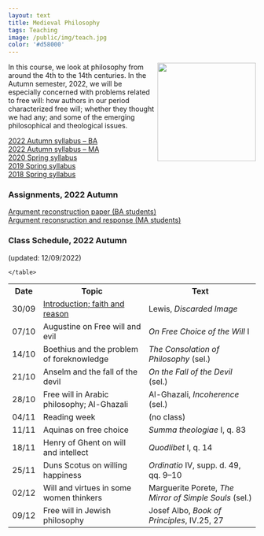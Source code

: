 ```yaml
---
layout: text
title: Medieval Philosophy
tags: Teaching
image: /public/img/teach.jpg
color: '#d58000'
---
```


<img class="img-single" align="right" src="/public/img/medieval.jpg" width="200">

In this course, we look at philosophy from around the 4th to the 14th centuries. In the Autumn semester, 2022, we will be especially concerned with problems related to free will: how authors in our period characterized free will; whether they thought we had any; and some of the emerging philosophical and theological issues.


<a href="http://zitavtoth.com/2_teaching/Medieval/Medieval2022F_BA.pdf">2022 Autumn syllabus – BA </a><br>
<a href="http://zitavtoth.com/2_teaching/Medieval/Medieval2022F_MA.pdf">2022 Autumn syllabus – MA </a><br>
<a href="http://zitavtoth.com/2_teaching/Medieval/Medieval2020.pdf">2020 Spring syllabus</a><br>
<a href="http://zitavtoth.com/2_teaching/Medieval/Medieval2019.pdf">2019 Spring syllabus</a><br>
<a href="http://zitavtoth.com/2_teaching/Medieval/Medieval2018.pdf">2018 Spring syllabus</a><br>



### Assignments, 2022 Autumn

<a href="http://zitavtoth.com/2_teaching/Medieval/argrec.pdf">Argument reconstruction paper (BA students)</a> <br>
<a href="http://zitavtoth.com/2_teaching/Medieval/argrec2.pdf">Argument reconsruction and response (MA students) </a><br>


### Class Schedule, 2022 Autumn
(updated: 12/09/2022)


<table>
  <tr>
    <th>Date</th>
    <th>Topic</th>
		<th> Text</th>
  </tr>
  <tr>
    <td>30/09</td>
		<td><a href="http://zitavtoth.com/2_teaching/Medieval/0930_Intro_HO.pdf">Introduction; faith and reason </a><br>
</td>
		<td>Lewis, <i>Discarded Image</i></td>
  </tr>
  <tr>
    <td>07/10</td>
		<td>Augustine on Free will and evil</td>
		<td><i>On Free Choice of the Will</i> I</td>
  </tr>
	<tr>
		<td>14/10</td>
		<td>Boethius and the problem of foreknowledge</td>
		<td><i>The Consolation of Philosophy</i> (sel.)</td>
</tr>
<tr>
  <td>21/10</td>
  <td>Anselm and the fall of the devil</td>
  <td><i>On the Fall of the Devil</i> (sel.)</td>
</tr>
	<tr>
    <td>28/10</td>
		<td>Free will in Arabic philosophy; Al-Ghazali</td>
		<td>Al-Ghazali, <i>Incoherence</i> (sel.)</td>
</tr>
	<tr>
    <td>04/11</td>
		<td>Reading week</td>
		<td>(no class)</td>
</tr>
	<tr>
    <td>11/11</td>
		<td>Aquinas on free choice</td>
		<td><i>Summa theologiae</i> I, q. 83</td>
</tr>
	<tr>
    <td>18/11</td>
		<td>Henry of Ghent on will and intellect</td>
		<td><i>Quodlibet</i> I, q. 14</td>
</tr>
	<tr>
    <td>25/11</td>
		<td>Duns Scotus on willing happiness</td>
		<td><i> Ordinatio</i> IV, supp. d. 49, qq. 9–10</td>
  </tr>
	<tr>
		<td>02/12</td>
		<td>Will and virtues in some women thinkers</td>
		<td>Marguerite Porete, <i>The Mirror of Simple Souls</i> (sel.)</td>
</tr>
	<tr>
		<td>09/12</td>
		<td>Free will in Jewish philosophy</td>
		<td>Josef Albo, <i>Book of Principles</i>, IV.25, 27</td>
</tr>
	
	</table>
